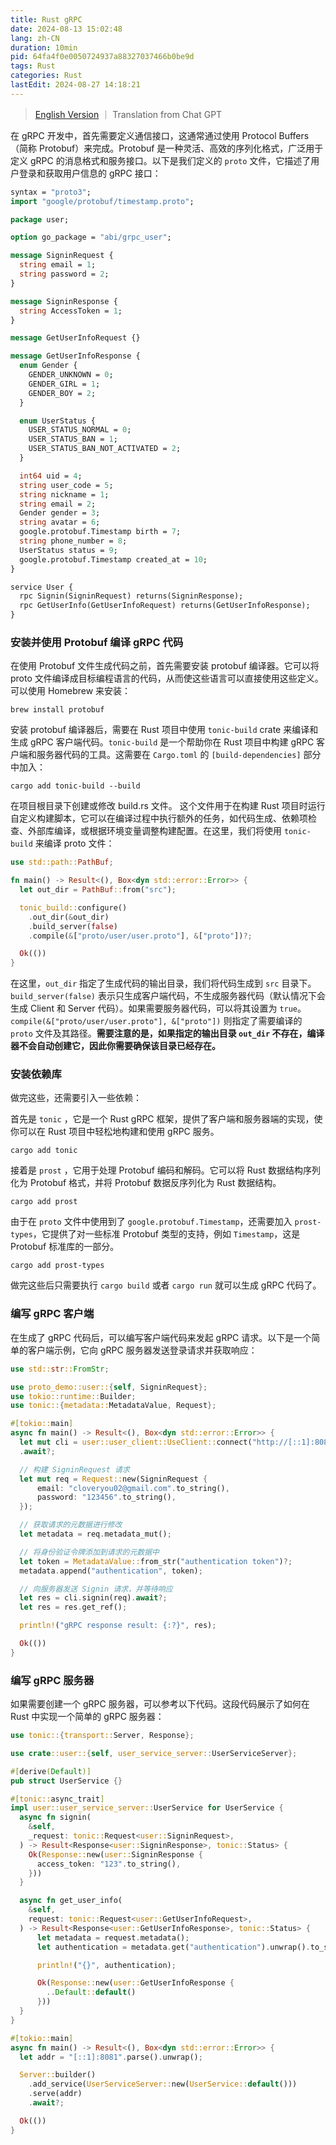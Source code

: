 ```yaml
---
title: Rust gRPC
date: 2024-08-13 15:02:48
lang: zh-CN
duration: 10min
pid: 64fa4f0e0050724937a88327037466b0be9d
tags: Rust
categories: Rust
lastEdit: 2024-08-27 14:18:21
---
```


> [English Version](/posts/rust-grpc-en) ｜ Translation from Chat GPT

在 gRPC 开发中，首先需要定义通信接口，这通常通过使用 Protocol Buffers（简称 Protobuf）来完成。Protobuf 是一种灵活、高效的序列化格式，广泛用于定义 gRPC 的消息格式和服务接口。以下是我们定义的 `proto` 文件，它描述了用户登录和获取用户信息的 gRPC 接口：

```proto
syntax = "proto3";
import "google/protobuf/timestamp.proto";

package user;

option go_package = "abi/grpc_user";

message SigninRequest {
  string email = 1;
  string password = 2;
}

message SigninResponse {
  string AccessToken = 1;
}

message GetUserInfoRequest {}

message GetUserInfoResponse {
  enum Gender {
    GENDER_UNKNOWN = 0;
    GENDER_GIRL = 1;
    GENDER_BOY = 2;
  }

  enum UserStatus {
    USER_STATUS_NORMAL = 0;
    USER_STATUS_BAN = 1;
    USER_STATUS_BAN_NOT_ACTIVATED = 2;
  }

  int64 uid = 4;
  string user_code = 5;
  string nickname = 1;
  string email = 2;
  Gender gender = 3;
  string avatar = 6;
  google.protobuf.Timestamp birth = 7;
  string phone_number = 8;
  UserStatus status = 9;
  google.protobuf.Timestamp created_at = 10;
}

service User {
  rpc Signin(SigninRequest) returns(SigninResponse);
  rpc GetUserInfo(GetUserInfoRequest) returns(GetUserInfoResponse);
}
```

### 安装并使用 Protobuf 编译 gRPC 代码

在使用 Protobuf 文件生成代码之前，首先需要安装 protobuf 编译器。它可以将 proto 文件编译成目标编程语言的代码，从而使这些语言可以直接使用这些定义。可以使用 Homebrew 来安装：

```shell
brew install protobuf
```

安装 protobuf 编译器后，需要在 Rust 项目中使用 `tonic-build` crate 来编译和生成 gRPC 客户端代码。`tonic-build` 是一个帮助你在 Rust 项目中构建 gRPC 客户端和服务器代码的工具。这需要在 `Cargo.toml` 的 `[build-dependencies]` 部分中加入：

```shell
cargo add tonic-build --build
```

在项目根目录下创建或修改 build.rs 文件。 这个文件用于在构建 Rust 项目时运行自定义构建脚本，它可以在编译过程中执行额外的任务，如代码生成、依赖项检查、外部库编译，或根据环境变量调整构建配置。在这里，我们将使用 `tonic-build` 来编译 proto 文件：

```rust
use std::path::PathBuf;

fn main() -> Result<(), Box<dyn std::error::Error>> {
  let out_dir = PathBuf::from("src");

  tonic_build::configure()
    .out_dir(&out_dir)
    .build_server(false)
    .compile(&["proto/user/user.proto"], &["proto"])?;

  Ok(())
}
```

在这里，`out_dir` 指定了生成代码的输出目录，我们将代码生成到 `src` 目录下。`build_server(false)` 表示只生成客户端代码，不生成服务器代码（默认情况下会生成 Client 和 Server 代码）。如果需要服务器代码，可以将其设置为 `true`。`compile(&["proto/user/user.proto"], &["proto"])` 则指定了需要编译的 `proto` 文件及其路径。**需要注意的是，如果指定的输出目录 `out_dir` 不存在，编译器不会自动创建它，因此你需要确保该目录已经存在。**

### 安装依赖库

做完这些，还需要引入一些依赖：

首先是 `tonic` ，它是一个 Rust gRPC 框架，提供了客户端和服务器端的实现，使你可以在 Rust 项目中轻松地构建和使用 gRPC 服务。

```shell
cargo add tonic
```

接着是 `prost` ，它用于处理 Protobuf 编码和解码。它可以将 Rust 数据结构序列化为 Protobuf 格式，并将 Protobuf 数据反序列化为 Rust 数据结构。

```shell
cargo add prost
```

由于在 `proto` 文件中使用到了 `google.protobuf.Timestamp`，还需要加入 `prost-types`，它提供了对一些标准 Protobuf 类型的支持，例如 `Timestamp`，这是 Protobuf 标准库的一部分。

```shell
cargo add prost-types
```

做完这些后只需要执行 `cargo build` 或者 `cargo run` 就可以生成 gRPC 代码了。

### 编写 gRPC 客户端

在生成了 gRPC 代码后，可以编写客户端代码来发起 gRPC 请求。以下是一个简单的客户端示例，它向 gRPC 服务器发送登录请求并获取响应：

```rust
use std::str::FromStr;

use proto_demo::user::{self, SigninRequest};
use tokio::runtime::Builder;
use tonic::{metadata::MetadataValue, Request};

#[tokio::main]
async fn main() -> Result<(), Box<dyn std::error::Error>> {
  let mut cli = user::user_client::UseClient::connect("http://[::1]:8081")
  .await?;

  // 构建 SigninRequest 请求
  let mut req = Request::new(SigninRequest {
      email: "cloveryou02@gmail.com".to_string(),
      password: "123456".to_string(),
  });

  // 获取请求的元数据进行修改
  let metadata = req.metadata_mut();

  // 将身份验证令牌添加到请求的元数据中
  let token = MetadataValue::from_str("authentication token")?;
  metadata.append("authentication", token);

  // 向服务器发送 Signin 请求，并等待响应
  let res = cli.signin(req).await?;
  let res = res.get_ref();

  println!("gRPC response result: {:?}", res);

  Ok(())
}
```

### 编写 gRPC 服务器

如果需要创建一个 gRPC 服务器，可以参考以下代码。这段代码展示了如何在 Rust 中实现一个简单的 gRPC 服务器：

```rust
use tonic::{transport::Server, Response};

use crate::user::{self, user_service_server::UserServiceServer};

#[derive(Default)]
pub struct UserService {}

#[tonic::async_trait]
impl user::user_service_server::UserService for UserService {
  async fn signin(
    &self,
    _request: tonic::Request<user::SigninRequest>,
  ) -> Result<Response<user::SigninResponse>, tonic::Status> {
    Ok(Response::new(user::SigninResponse {
      access_token: "123".to_string(),
    }))
  }

  async fn get_user_info(
    &self,
    request: tonic::Request<user::GetUserInfoRequest>,
  ) -> Result<Response<user::GetUserInfoResponse>, tonic::Status> {
      let metadata = request.metadata();
      let authentication = metadata.get("authentication").unwrap().to_str().unwrap();

      println!("{}", authentication);

      Ok(Response::new(user::GetUserInfoResponse {
        ..Default::default()
      }))
  }
}

#[tokio::main]
async fn main() -> Result<(), Box<dyn std::error::Error>> {
  let addr = "[::1]:8081".parse().unwrap();

  Server::builder()
    .add_service(UserServiceServer::new(UserService::default()))
    .serve(addr)
    .await?;

  Ok(())
}
```
